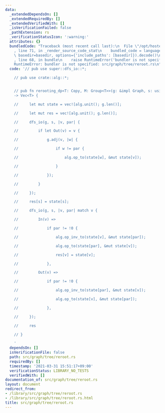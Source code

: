 ```yaml
---
data:
  _extendedDependsOn: []
  _extendedRequiredBy: []
  _extendedVerifiedWith: []
  _isVerificationFailed: false
  _pathExtension: rs
  _verificationStatusIcon: ':warning:'
  attributes: {}
  bundledCode: "Traceback (most recent call last):\n  File \"/opt/hostedtoolcache/Python/3.9.4/x64/lib/python3.9/site-packages/onlinejudge_verify/documentation/build.py\"\
    , line 71, in _render_source_code_stat\n    bundled_code = language.bundle(stat.path,\
    \ basedir=basedir, options={'include_paths': [basedir]}).decode()\n  File \"/opt/hostedtoolcache/Python/3.9.4/x64/lib/python3.9/site-packages/onlinejudge_verify/languages/user_defined.py\"\
    , line 68, in bundle\n    raise RuntimeError('bundler is not specified: {}'.format(path.as_posix()))\n\
    RuntimeError: bundler is not specified: src/graph/tree/reroot.rs\n"
  code: '// pub use super::dfs_io::*;

    // pub use crate::alg::*;


    // pub fn rerooting_dp<T: Copy, M: Group<T>>(g: &impl Graph, s: usize, alg: M)
    -> Vec<T> {

    //     let mut state = vec![alg.unit(); g.len()];

    //     let mut res = vec![alg.unit(); g.len()];

    //     dfs_io(g, s, |v, par| {

    //         if let Out(v) = v {

    //             g.adj(v, |w| {

    //                 if w != par {

    //                     alg.op_to(state[w], &mut state[v]);

    //                 }

    //             });

    //         }

    //     });

    //     res[s] = state[s];

    //     dfs_io(g, s, |v, par| match v {

    //         In(v) =>

    //             if par != !0 {

    //                 alg.op_inv_to(state[v], &mut state[par]);

    //                 alg.op_to(state[par], &mut state[v]);

    //                 res[v] = state[v];

    //             },

    //         Out(v) =>

    //             if par != !0 {

    //                 alg.op_inv_to(state[par], &mut state[v]);

    //                 alg.op_to(state[v], &mut state[par]);

    //             },

    //     });

    //     res

    // }

    '
  dependsOn: []
  isVerificationFile: false
  path: src/graph/tree/reroot.rs
  requiredBy: []
  timestamp: '2021-03-31 15:51:17+09:00'
  verificationStatus: LIBRARY_NO_TESTS
  verifiedWith: []
documentation_of: src/graph/tree/reroot.rs
layout: document
redirect_from:
- /library/src/graph/tree/reroot.rs
- /library/src/graph/tree/reroot.rs.html
title: src/graph/tree/reroot.rs
---
```

